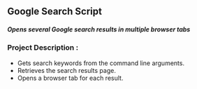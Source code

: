 ## Google Search Script
##### Opens several Google search results in multiple browser tabs

### Project Description :
* Gets search keywords from the command line arguments. 
* Retrieves the search results page. 
* Opens a browser tab for each result.


